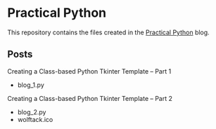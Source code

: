 # Practical Python

This repository contains the files created in the [Practical Python](https://practicalpythonnow.blogspot.com/) blog.

## Posts

Creating a Class-based Python Tkinter Template – Part 1
- blog_1.py

Creating a Class-based Python Tkinter Template – Part 2
- blog_2.py
- wolftack.ico

